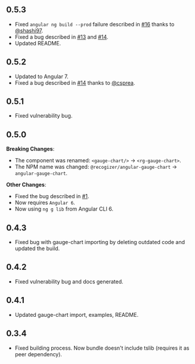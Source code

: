## 0.5.3
* Fixed `angular ng build --prod` failure described in [#16](https://github.com/recogizer/angular-gauge-chart/issues/16) thanks to [@shashi97](https://github.com/shashi97).
* Fixed a bug described in [#13](https://github.com/recogizer/angular-gauge-chart/issues/13) and [#14](https://github.com/recogizer/angular-gauge-chart/issues/17).
* Updated README.

## 0.5.2
* Updated to Angular 7.
* Fixed a bug described in [#14](https://github.com/recogizer/angular-gauge-chart/issues/14) thanks to [@csprea](https://github.com/csprea).

## 0.5.1
* Fixed vulnerability bug.

## 0.5.0
**Breaking Changes**:
* The component was renamed: `<gauge-chart/>` -> `<rg-gauge-chart>`.
* The NPM name was changed: `@recogizer/angular-gauge-chart` -> `angular-gauge-chart`.

**Other Changes**:

* Fixed the bug described in [#1](https://github.com/recogizer/angular-gauge-chart/issues/1).
* Now requires `Angular 6`.
* Now using `ng g lib` from Angular CLI 6.

## 0.4.3
* Fixed bug with gauge-chart importing by deleting outdated code and updated the build.

## 0.4.2
* Fixed vulnerability bug and docs generated.

## 0.4.1
* Updated gauge-chart import, examples, README.

## 0.3.4 
* Fixed building process. Now bundle doesn't include tslib (requires it as peer dependency).

